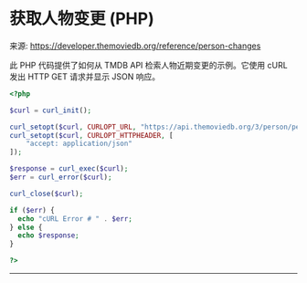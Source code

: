 # 获取人物变更 (PHP)

来源: https://developer.themoviedb.org/reference/person-changes

此 PHP 代码提供了如何从 TMDB API 检索人物近期变更的示例。它使用 cURL 发出 HTTP GET 请求并显示 JSON 响应。

```php
<?php

$curl = curl_init();

curl_setopt($curl, CURLOPT_URL, "https://api.themoviedb.org/3/person/person_id/changes?page=1");
curl_setopt($curl, CURLOPT_HTTPHEADER, [
    "accept: application/json"
]);

$response = curl_exec($curl);
$err = curl_error($curl);

curl_close($curl);

if ($err) {
  echo "cURL Error # " . $err;
} else {
  echo $response;
}

?>
```

--------------------------------
